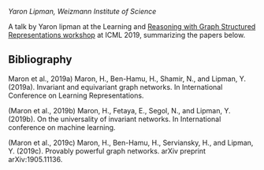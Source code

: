 *Yaron Lipman, Weizmann Institute of Science*

A talk by Yaron lipman at the Learning and [Reasoning with Graph Structured Representations workshop](https://graphreason.github.io/index.html) at ICML 2019, summarizing the papers below.

<div id="presentation-embed-38917604"></div>
<script src='https://slideslive.com/embed_presentation.js'></script>
<script>
    embed = new SlidesLiveEmbed('presentation-embed-38917604', {
        presentationId: '38917604',
        autoPlay: false // change to true to autoplay the embedded presentation
    });
</script>

## Bibliography
Maron et al., 2019a) Maron, H., Ben-Hamu, H., Shamir, N., and Lipman, Y. (2019a). Invariant and equivariant graph networks. In International Conference on Learning Representations. 

(Maron et al., 2019b) Maron, H., Fetaya, E., Segol, N., and Lipman, Y. (2019b). On the universality of invariant networks. In International conference on machine learning. 

(Maron et al., 2019c) Maron, H., Ben-Hamu, H., Serviansky, H., and Lipman, Y. (2019c). Provably powerful graph networks. arXiv preprint arXiv:1905.11136.
